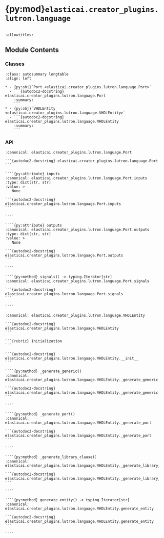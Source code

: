 # {py:mod}`elasticai.creator_plugins.lutron.language`

```{py:module} elasticai.creator_plugins.lutron.language
```

```{autodoc2-docstring} elasticai.creator_plugins.lutron.language
:allowtitles:
```

## Module Contents

### Classes

````{list-table}
:class: autosummary longtable
:align: left

* - {py:obj}`Port <elasticai.creator_plugins.lutron.language.Port>`
  - ```{autodoc2-docstring} elasticai.creator_plugins.lutron.language.Port
    :summary:
    ```
* - {py:obj}`VHDLEntity <elasticai.creator_plugins.lutron.language.VHDLEntity>`
  - ```{autodoc2-docstring} elasticai.creator_plugins.lutron.language.VHDLEntity
    :summary:
    ```
````

### API

`````{py:class} Port
:canonical: elasticai.creator_plugins.lutron.language.Port

```{autodoc2-docstring} elasticai.creator_plugins.lutron.language.Port
```

````{py:attribute} inputs
:canonical: elasticai.creator_plugins.lutron.language.Port.inputs
:type: dict[str, str]
:value: >
   None

```{autodoc2-docstring} elasticai.creator_plugins.lutron.language.Port.inputs
```

````

````{py:attribute} outputs
:canonical: elasticai.creator_plugins.lutron.language.Port.outputs
:type: dict[str, str]
:value: >
   None

```{autodoc2-docstring} elasticai.creator_plugins.lutron.language.Port.outputs
```

````

````{py:method} signals() -> typing.Iterator[str]
:canonical: elasticai.creator_plugins.lutron.language.Port.signals

```{autodoc2-docstring} elasticai.creator_plugins.lutron.language.Port.signals
```

````

`````

`````{py:class} VHDLEntity(name: str, port: elasticai.creator_plugins.lutron.language.Port, generics: dict[str, str])
:canonical: elasticai.creator_plugins.lutron.language.VHDLEntity

```{autodoc2-docstring} elasticai.creator_plugins.lutron.language.VHDLEntity
```

```{rubric} Initialization
```

```{autodoc2-docstring} elasticai.creator_plugins.lutron.language.VHDLEntity.__init__
```

````{py:method} _generate_generic()
:canonical: elasticai.creator_plugins.lutron.language.VHDLEntity._generate_generic

```{autodoc2-docstring} elasticai.creator_plugins.lutron.language.VHDLEntity._generate_generic
```

````

````{py:method} _generate_port()
:canonical: elasticai.creator_plugins.lutron.language.VHDLEntity._generate_port

```{autodoc2-docstring} elasticai.creator_plugins.lutron.language.VHDLEntity._generate_port
```

````

````{py:method} _generate_library_clause()
:canonical: elasticai.creator_plugins.lutron.language.VHDLEntity._generate_library_clause

```{autodoc2-docstring} elasticai.creator_plugins.lutron.language.VHDLEntity._generate_library_clause
```

````

````{py:method} generate_entity() -> typing.Iterator[str]
:canonical: elasticai.creator_plugins.lutron.language.VHDLEntity.generate_entity

```{autodoc2-docstring} elasticai.creator_plugins.lutron.language.VHDLEntity.generate_entity
```

````

`````
